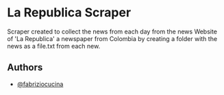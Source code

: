 # La Republica Scraper 

Scraper created to collect the news from each day from the news Website of 'La Republica' a newspaper from Colombia by creating a folder with the news as a file.txt from each new. 


## Authors

- [@fabriziocucina](https://www.github.com/fabriziocucina)

